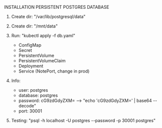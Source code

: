 INSTALLATION PERSISTENT POSTGRES DATABASE
1. Create dir: "/var/lib/postgresql/data"
2. Create dir: "/mnt/data"

3. Run: "kubectl apply -f db.yaml"
    - ConfigMap
    - Secret
    - PersistentVolume
    - PersistentVolumeClaim
    - Deployment
    - Service (NotePort, change in prod)


4. Info:
    - user: postgres
    - database: postgres
    - password: cG9zdGdyZXM= --> "echo 'cG9zdGdyZXM=' | base64 --decode"
    - port: 30001

5. Testing: "psql -h localhost -U postgres --password -p 30001 postgres"